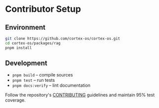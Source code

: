 # Contributor Setup

## Environment
```bash
git clone https://github.com/cortex-os/cortex-os.git
cd cortex-os/packages/rag
pnpm install
```

## Development
- `pnpm build` – compile sources
- `pnpm test` – run tests
- `pnpm docs:verify` – lint documentation

Follow the repository's [CONTRIBUTING](../../CONTRIBUTING.md) guidelines and maintain 95% test coverage.
